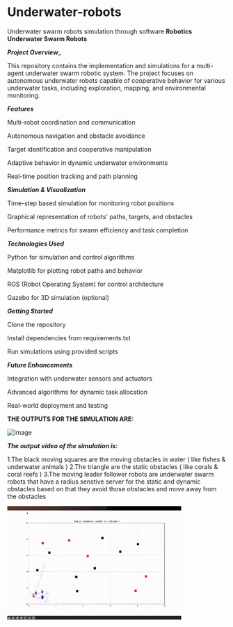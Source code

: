 # Underwater-robots
Underwater swarm robots simulation through software
**Robotics Underwater Swarm Robots**

_**Project Overview**__

This repository contains the implementation and simulations for a multi-agent underwater swarm robotic system. The project focuses on autonomous underwater robots capable of cooperative behavior for various underwater tasks, including exploration, mapping, and environmental monitoring.

_**Features**_

Multi-robot coordination and communication

Autonomous navigation and obstacle avoidance

Target identification and cooperative manipulation

Adaptive behavior in dynamic underwater environments

Real-time position tracking and path planning

_**Simulation & Visualization**_

Time-step based simulation for monitoring robot positions

Graphical representation of robots' paths, targets, and obstacles

Performance metrics for swarm efficiency and task completion

_**Technologies Used**_

Python for simulation and control algorithms

Matplotlib for plotting robot paths and behavior

ROS (Robot Operating System) for control architecture

Gazebo for 3D simulation (optional)

_**Getting Started**_

Clone the repository

Install dependencies from requirements.txt

Run simulations using provided scripts

_**Future Enhancements**_

Integration with underwater sensors and actuators

Advanced algorithms for dynamic task allocation

Real-world deployment and testing

**THE OUTPUTS FOR THE SIMULATION ARE:**

 ![image](https://github.com/user-attachments/assets/92b9b7f8-12a0-46fd-9d65-f094f4b77b75)



_**The output video of the simulation is:**_

1.The black moving squares are the moving obstacles in water ( like fishes & underwater animals )
2.The triangle are the static obstacles ( like corals & coral reefs ) 
3.The moving leader follower robots are underwater swarm robots that have a radius senstive server for the static and dynamic obstacles based on that they avoid those 
  obstacles and move away from the obstacles 

![Demo](https://github.com/ksuveda2006/Underwater-robots/blob/main/output%20video.gif)
